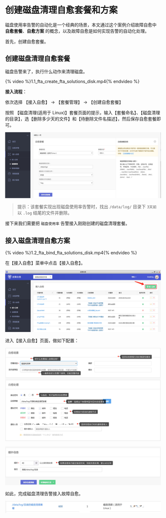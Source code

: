 # 创建磁盘清理自愈套餐和方案

磁盘使用率告警的自动化是一个经典的场景，本文通过这个案例介绍故障自愈中 **自愈套餐**、**自愈方案** 的概念，以及故障自愈是如何实现告警的自动化处理。

首先，创建自愈套餐。

## 创建磁盘清理自愈套餐

磁盘告警来了，执行什么动作来清理磁盘。

{% video %}1.1_fta_create_fta_solutions_disk.mp4{% endvideo %}

**接入流程**：

依次选择 【接入自愈】 → 【套餐管理】  → 【创建自愈套餐】

按照 【磁盘清理(适用于 Linux)】套餐页面的提示，输入【套餐命名】、【磁盘清理的目录】，选【删除多少天的文件】和【待删除文件名描述】，然后保存自愈套餐即可。

![-w2020](../assets/14954426910835.jpg)

> 提示：该套餐实现出现磁盘使用率告警时，找出 `/data/log/` 目录下 `3天前` 以 `.log` 结尾的文件并删除。

接下来我们需要把 `磁盘使用率` 告警接入刚刚创建的磁盘清理套餐。

## 接入磁盘清理自愈方案

{% video %}1.2_fta_bind_fta_solutions_disk.mp4{% endvideo %}

在【接入自愈】菜单中点击【接入自愈】。

![-w2020](../assets/14954963492141.jpg)

进入【接入自愈】页面，做如下配置：

![-w2020](../assets/14955044310872.jpg)

![-w2020](../assets/14955045422350.jpg)

如此，完成磁盘清理告警接入故障自愈。

![-w2020](../assets/14955041094397.jpg)
